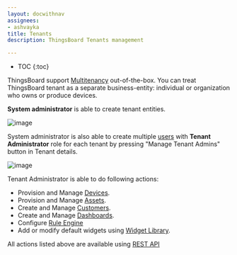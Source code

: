 ```yaml
---
layout: docwithnav
assignees:
- ashvayka
title: Tenants
description: ThingsBoard Tenants management

---
```


* TOC
{:toc}

ThingsBoard support [Multitenancy](https://en.wikipedia.org/wiki/Multitenancy) out-of-the-box.
You can treat ThingsBoard tenant as a separate business-entity: individual or organization who owns or produce devices.

**System administrator** is able to create tenant entities.

![image](/images/user-guide/ui/tenants.png)

System administrator is also able to create multiple [users](/docs/user-guide/ui/users) with **Tenant Administrator** role for each tenant by pressing "Manage Tenant Admins" button in Tenant details.
 
![image](/images/user-guide/ui/manage-tenant-admins.png) 
 
Tenant Administrator is able to do following actions:
 
 - Provision and Manage [Devices](/docs/user-guide/ui/devices).
 - Provision and Manage [Assets](/docs/user-guide/ui/assets).
 - Create and Manage [Customers](/docs/user-guide/ui/customers).
 - Create and Manage [Dashboards](/docs/user-guide/ui/dashboards).
 - Configure [Rule Engine](/docs/user-guide/rule-engine-2-0/re-getting-started/)
 - Add or modify default widgets using [Widget Library](/docs/user-guide/ui/widget-library).
 
 All actions listed above are available using [REST API](/docs/reference/rest-api/)